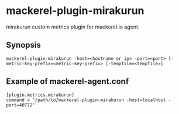 mackerel-plugin-mirakurun
=======================

mirakurun custom metrics plugin for mackerel.io agent.

## Synopsis

```shell
mackerel-plugin-mirakurun -host=<hostname or ip> -port=<port> [-metric-key-prefix=<metric-key-prefix> [-tempfile=<tempfile>]
```

## Example of mackerel-agent.conf

```
[plugin.metrics.mirakurun]
command = "/path/to/mackerel-plugin-mirakurun -host=localhost -port=40772"
```
